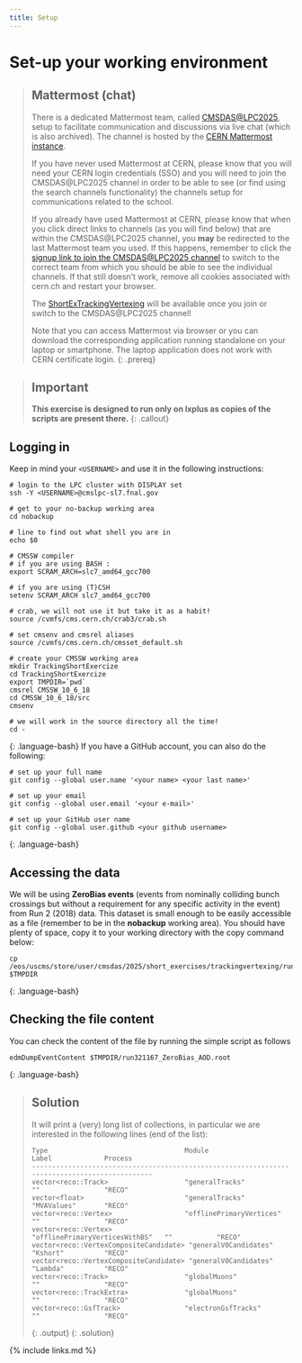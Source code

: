 ```yaml
---
title: Setup
---
```

# Set-up your working environment


> ## Mattermost (chat)
> There is a dedicated Mattermost team, called [CMSDAS@LPC2025](https://mattermost.web.cern.ch/cmsdaslpc2025/channels/town-square), setup to facilitate communication and discussions via live chat (which is also archived). The channel is hosted by the [CERN Mattermost instance](https://mattermost.web.cern.ch/).
> 
> If you have never used Mattermost at CERN, please know that you will need your CERN login credentials (SSO) and you will need to join the CMSDAS@LPC2025 channel in order to be able to see (or find using the search channels functionality) the channels setup for communications related to the school.
> 
> If you already have used Mattermost at CERN, please know that when you click direct links to channels (as you will find below) that are within the CMSDAS@LPC2025 channel, you **may** be redirected to the last Mattermost team you used. If this happens, remember to click the [signup link to join the CMSDAS@LPC2025 channel](https://mattermost.web.cern.ch/login?redirect_to=%2Fcmsdaslpc2025%2Fchannels%2Ftown-square) to switch to the correct team from which you should be able to see the individual channels. If that still doesn’t work, remove all cookies associated with cern.ch and restart your browser.
> 
> The [ShortExTrackingVertexing](https://mattermost.web.cern.ch/cmsdaslpc2025/channels/shortextrackingvertexing) will be available once you join or switch to the CMSDAS@LPC2025 channel!
> 
> Note that you can access Mattermost via browser or you can download the corresponding application running standalone on your laptop or smartphone. The laptop application does not work with CERN certificate login.
{: .prereq}

> ## Important
> **This exercise is designed to run only on lxplus as copies of the scripts are present there.**
{: .callout}
## Logging in
Keep in mind your `<USERNAME>` and use it in the following instructions:
~~~
# login to the LPC cluster with DISPLAY set
ssh -Y <USERNAME>@cmslpc-sl7.fnal.gov

# get to your no-backup working area
cd nobackup

# line to find out what shell you are in
echo $0

# CMSSW compiler
# if you are using BASH :
export SCRAM_ARCH=slc7_amd64_gcc700

# if you are using (T)CSH
setenv SCRAM_ARCH slc7_amd64_gcc700

# crab, we will not use it but take it as a habit!
source /cvmfs/cms.cern.ch/crab3/crab.sh

# set cmsenv and cmsrel aliases 
source /cvmfs/cms.cern.ch/cmsset_default.sh

# create your CMSSW working area
mkdir TrackingShortExercize
cd TrackingShortExercize
export TMPDIR=`pwd`
cmsrel CMSSW_10_6_18
cd CMSSW_10_6_18/src
cmsenv

# we will work in the source directory all the time!
cd -
~~~
{: .language-bash}
If you have a GitHub account, you can also do the following:

~~~
# set up your full name
git config --global user.name '<your name> <your last name>'

# set up your email
git config --global user.email '<your e-mail>'

# set up your GitHub user name
git config --global user.github <your github username>
~~~
{: .language-bash}
## Accessing the data

We will be using **ZeroBias events** (events from nominally colliding bunch crossings but without a requirement for any specific activity in the event) from Run 2 (2018) data. This dataset is small enough to be easily accessible as a file (remember to be in the **nobackup** working area). You should have plenty of space, copy it to your working directory with the copy command below:

~~~
cp /eos/uscms/store/user/cmsdas/2025/short_exercises/trackingvertexing/run321167_ZeroBias_AOD.root $TMPDIR
~~~
{: .language-bash}
## Checking the file content

You can check the content of the file by running the simple script as follows
~~~
edmDumpEventContent $TMPDIR/run321167_ZeroBias_AOD.root
~~~
{: .language-bash}
> ## Solution
> It will print a (very) long list of collections, in particular we are interested in the following lines (end of the list):
> ```
> Type                                  Module                      Label             Process   
> ----------------------------------------------------------------------------------------------
> vector<reco::Track>                   "generalTracks"             ""                "RECO"
> vector<float>                         "generalTracks"             "MVAValues"       "RECO"
> vector<reco::Vertex>                  "offlinePrimaryVertices"    ""                "RECO"
> vector<reco::Vertex>                  "offlinePrimaryVerticesWithBS"   ""           "RECO"
> vector<reco::VertexCompositeCandidate> "generalV0Candidates"      "Kshort"          "RECO"
> vector<reco::VertexCompositeCandidate> "generalV0Candidates"      "Lambda"          "RECO"
> vector<reco::Track>                   "globalMuons"               ""                "RECO"
> vector<reco::TrackExtra>              "globalMuons"               ""                "RECO"
> vector<reco::GsfTrack>                "electronGsfTracks"         ""                "RECO"
> ```
> {: .output}
{: .solution}

{% include links.md %}
